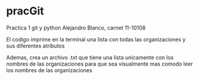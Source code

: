 # pracGit
Practica 1 git y python Alejandro Blanco, carnet 11-10108

El codigo imprime en la terminal una lista con todas las organizaciones y sus diferentes atributos

Ademas, crea un archivo .txt que tiene una lista unicamente con los nombres de las organizaciones
para que sea visualmente mas comodo leer los nombres de las organizaciones